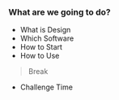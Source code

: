 ### What are we going to do?

- What is Design
- Which Software
- How to Start
- How to Use

> Break

- Challenge Time

